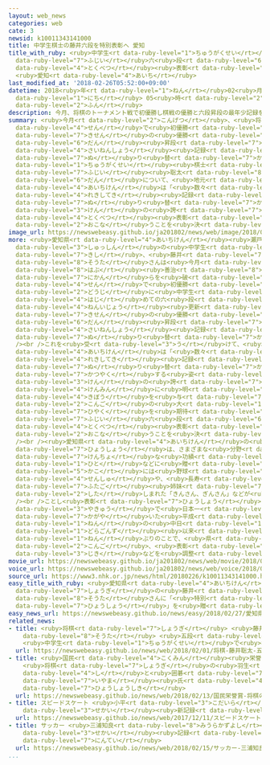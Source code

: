 ```yaml
---
layout: web_news
categories: web
cate: 3
newsid: k10011343141000
title: 中学生棋士の藤井六段を特別表彰へ 愛知
title_with_ruby: <ruby>中学生<rt data-ruby-level="1">ちゅうがくせい</rt></ruby><ruby>棋士<rt data-ruby-level="7">きし</rt></ruby>の<ruby>藤井<rt
  data-ruby-level="7">ふじい</rt></ruby>六<ruby>段<rt data-ruby-level="6">だん</rt></ruby>を<ruby>特別<rt
  data-ruby-level="4">とくべつ</rt></ruby><ruby>表彰<rt data-ruby-level="7">ひょうしょう</rt></ruby>へ
  <ruby>愛知<rt data-ruby-level="4">あいち</rt></ruby>
last_modified_at: '2018-02-26T05:52:00+09:00'
datetime: 2018<ruby>年<rt data-ruby-level="1">ねん</rt></ruby>02<ruby>月<rt data-ruby-level="1">がつ</rt></ruby>26<ruby>日<rt
  data-ruby-level="1">にち</rt></ruby> 05<ruby>時<rt data-ruby-level="2">じ</rt></ruby>52<ruby>分<rt
  data-ruby-level="2">ふん</rt></ruby>
description: 今月、将棋のトーナメント戦で初優勝し棋戦の優勝と六段昇段の最年少記録を塗り替えた中学生棋士の藤井聡太六段について、地元の愛知県は「数々の歴史的記録を塗り替え県の誇りだ」として特別表彰を行うことを決めました。
summary: <ruby>今月<rt data-ruby-level="2">こんげつ</rt></ruby>、<ruby>将棋<rt data-ruby-level="7">しょうぎ</rt></ruby>のトーナメント<ruby>戦<rt
  data-ruby-level="4">せん</rt></ruby>で<ruby>初優勝<rt data-ruby-level="6">はつゆうしょう</rt></ruby>し<ruby>棋戦<rt
  data-ruby-level="7">きせん</rt></ruby>の<ruby>優勝<rt data-ruby-level="6">ゆうしょう</rt></ruby>と六<ruby>段<rt
  data-ruby-level="6">だん</rt></ruby><ruby>昇段<rt data-ruby-level="7">しょうだん</rt></ruby>の<ruby>最年少<rt
  data-ruby-level="4">さいねんしょう</rt></ruby><ruby>記録<rt data-ruby-level="4">きろく</rt></ruby>を<ruby>塗<rt
  data-ruby-level="7">ぬ</rt></ruby>り<ruby>替<rt data-ruby-level="7">か</rt></ruby>えた<ruby>中学生<rt
  data-ruby-level="1">ちゅうがくせい</rt></ruby><ruby>棋士<rt data-ruby-level="7">きし</rt></ruby>の<ruby>藤井<rt
  data-ruby-level="7">ふじい</rt></ruby><ruby>聡太<rt data-ruby-level="8">そうた</rt></ruby>六<ruby>段<rt
  data-ruby-level="6">だん</rt></ruby>について、<ruby>地元<rt data-ruby-level="2">じもと</rt></ruby>の<ruby>愛知県<rt
  data-ruby-level="4">あいちけん</rt></ruby>は「<ruby>数々<rt data-ruby-level="2">かずかず</rt></ruby>の<ruby>歴史的<rt
  data-ruby-level="4">れきしてき</rt></ruby><ruby>記録<rt data-ruby-level="4">きろく</rt></ruby>を<ruby>塗<rt
  data-ruby-level="7">ぬ</rt></ruby>り<ruby>替<rt data-ruby-level="7">か</rt></ruby>え<ruby>県<rt
  data-ruby-level="3">けん</rt></ruby>の<ruby>誇<rt data-ruby-level="7">ほこ</rt></ruby>りだ」として<ruby>特別<rt
  data-ruby-level="4">とくべつ</rt></ruby><ruby>表彰<rt data-ruby-level="7">ひょうしょう</rt></ruby>を<ruby>行<rt
  data-ruby-level="2">おこな</rt></ruby>うことを<ruby>決<rt data-ruby-level="3">き</rt></ruby>めました。
image_url: https://newswebeasy.github.io/ja201802/news/web/image/2018/02/26/K10011343141_1802260650_1802260651_01_03.jpg
more: <ruby>愛知県<rt data-ruby-level="4">あいちけん</rt></ruby><ruby>瀬戸市<rt data-ruby-level="7">せとし</rt></ruby><ruby>出身<rt
  data-ruby-level="3">しゅっしん</rt></ruby>の<ruby>中学生<rt data-ruby-level="1">ちゅうがくせい</rt></ruby><ruby>棋士<rt
  data-ruby-level="7">きし</rt></ruby>、<ruby>藤井<rt data-ruby-level="7">ふじい</rt></ruby><ruby>聡太<rt
  data-ruby-level="8">そうた</rt></ruby>さんは<ruby>今月<rt data-ruby-level="2">こんげつ</rt></ruby>、<ruby>羽生<rt
  data-ruby-level="8">はぶ</rt></ruby><ruby>善治<rt data-ruby-level="8">よしはる</rt></ruby><ruby>二冠<rt
  data-ruby-level="7">にかん</rt></ruby>らを<ruby>破<rt data-ruby-level="5">やぶ</rt></ruby>ってトーナメント<ruby>戦<rt
  data-ruby-level="4">せん</rt></ruby>で<ruby>初優勝<rt data-ruby-level="6">はつゆうしょう</rt></ruby>すると<ruby>同時<rt
  data-ruby-level="2">どうじ</rt></ruby>に<ruby>中学生<rt data-ruby-level="1">ちゅうがくせい</rt></ruby>で<ruby>初<rt
  data-ruby-level="4">はじ</rt></ruby>めての六<ruby>段<rt data-ruby-level="6">だん</rt></ruby>になり、６０<ruby>年以上<rt
  data-ruby-level="4">ねんいじょう</rt></ruby><ruby>更新<rt data-ruby-level="7">こうしん</rt></ruby>されていなかった<ruby>棋戦<rt
  data-ruby-level="7">きせん</rt></ruby>の<ruby>優勝<rt data-ruby-level="6">ゆうしょう</rt></ruby>と六<ruby>段<rt
  data-ruby-level="6">だん</rt></ruby><ruby>昇段<rt data-ruby-level="7">しょうだん</rt></ruby>の<ruby>最年少<rt
  data-ruby-level="4">さいねんしょう</rt></ruby><ruby>記録<rt data-ruby-level="4">きろく</rt></ruby>を<ruby>塗<rt
  data-ruby-level="7">ぬ</rt></ruby>り<ruby>替<rt data-ruby-level="7">か</rt></ruby>えました。<br
  /><br />これを<ruby>受<rt data-ruby-level="3">う</rt></ruby>けて、<ruby>地元<rt data-ruby-level="2">じもと</rt></ruby>の<ruby>愛知県<rt
  data-ruby-level="4">あいちけん</rt></ruby>は「<ruby>数々<rt data-ruby-level="2">かずかず</rt></ruby>の<ruby>歴史的<rt
  data-ruby-level="4">れきしてき</rt></ruby><ruby>記録<rt data-ruby-level="4">きろく</rt></ruby>を<ruby>塗<rt
  data-ruby-level="7">ぬ</rt></ruby>り<ruby>替<rt data-ruby-level="7">か</rt></ruby>え<ruby>活躍<rt
  data-ruby-level="7">かつやく</rt></ruby>する<ruby>姿<rt data-ruby-level="6">すがた</rt></ruby>は<ruby>県<rt
  data-ruby-level="3">けん</rt></ruby>の<ruby>誇<rt data-ruby-level="7">ほこ</rt></ruby>りであり、<ruby>県民<rt
  data-ruby-level="4">けんみん</rt></ruby>に<ruby>明<rt data-ruby-level="2">あか</rt></ruby>るい<ruby>希望<rt
  data-ruby-level="4">きぼう</rt></ruby>を<ruby>与<rt data-ruby-level="7">あた</rt></ruby>えるとともに、<ruby>今後<rt
  data-ruby-level="2">こんご</rt></ruby>の<ruby>大<rt data-ruby-level="1">おお</rt></ruby>いなる<ruby>飛躍<rt
  data-ruby-level="7">ひやく</rt></ruby>を<ruby>期待<rt data-ruby-level="3">きたい</rt></ruby>する」として、<ruby>藤井<rt
  data-ruby-level="7">ふじい</rt></ruby>六<ruby>段<rt data-ruby-level="6">だん</rt></ruby>に<ruby>特別<rt
  data-ruby-level="4">とくべつ</rt></ruby><ruby>表彰<rt data-ruby-level="7">ひょうしょう</rt></ruby>を<ruby>行<rt
  data-ruby-level="2">おこな</rt></ruby>うことを<ruby>決<rt data-ruby-level="3">き</rt></ruby>めました。<br
  /><br /><ruby>愛知県<rt data-ruby-level="4">あいちけん</rt></ruby>の<ruby>特別<rt data-ruby-level="4">とくべつ</rt></ruby><ruby>表彰<rt
  data-ruby-level="7">ひょうしょう</rt></ruby>は、さまざまな<ruby>分野<rt data-ruby-level="2">ぶんや</rt></ruby>で<ruby>顕著<rt
  data-ruby-level="7">けんちょ</rt></ruby>な<ruby>功績<rt data-ruby-level="5">こうせき</rt></ruby>があった<ruby>人<rt
  data-ruby-level="1">ひと</rt></ruby>などに<ruby>贈<rt data-ruby-level="7">おく</rt></ruby>られるもので、<ruby>過去<rt
  data-ruby-level="5">かこ</rt></ruby>には<ruby>野球<rt data-ruby-level="3">やきゅう</rt></ruby>のイチロー<ruby>選手<rt
  data-ruby-level="4">せんしゅ</rt></ruby>や、<ruby>長寿<rt data-ruby-level="7">ちょうじゅ</rt></ruby>の<ruby>双子<rt
  data-ruby-level="7">ふたご</rt></ruby><ruby>姉妹<rt data-ruby-level="7">しまい</rt></ruby>として<ruby>親<rt
  data-ruby-level="2">した</rt></ruby>しまれた「きんさん、ぎんさん」などが<ruby>受賞<rt data-ruby-level="4">じゅしょう</rt></ruby>しています。<br
  /><br />ことし<ruby>表彰<rt data-ruby-level="7">ひょうしょう</rt></ruby>されれば、<ruby>プロ<rt data-ruby-level="3">ぷろ</rt></ruby><ruby>野球<rt
  data-ruby-level="3">やきゅう</rt></ruby>で<ruby>日本一<rt data-ruby-level="1">にっぽんいち</rt></ruby>に<ruby>輝<rt
  data-ruby-level="7">かがや</rt></ruby>いた<ruby>平成<rt data-ruby-level="4">へいせい</rt></ruby>１９<ruby>年<rt
  data-ruby-level="1">ねん</rt></ruby>の<ruby>中日<rt data-ruby-level="1">ちゅうにち</rt></ruby><ruby>ドラゴンズ<rt
  data-ruby-level="1">どらごんず</rt></ruby><ruby>以来<rt data-ruby-level="4">いらい</rt></ruby>１１<ruby>年<rt
  data-ruby-level="1">ねん</rt></ruby>ぶりのことで、<ruby>県<rt data-ruby-level="3">けん</rt></ruby>は、<ruby>今後<rt
  data-ruby-level="2">こんご</rt></ruby>、<ruby>表彰<rt data-ruby-level="7">ひょうしょう</rt></ruby>の<ruby>時期<rt
  data-ruby-level="3">じき</rt></ruby>などを<ruby>調整<rt data-ruby-level="3">ちょうせい</rt></ruby>することにしています。
movie_url: https://newswebeasy.github.io/ja201802/news/web/movie/2018/02/26/k10011343141_201802260650_201802260651.mp4
voice_url: https://newswebeasy.github.io/ja201802/news/web/voice/2018/02/26/k10011343141_201802260650_201802260651.mp3
source_url: https://www3.nhk.or.jp/news/html/20180226/k10011343141000.html
easy_title_with_ruby: <ruby>愛知県<rt data-ruby-level="4">あいちけん</rt></ruby> <ruby>将棋<rt
  data-ruby-level="7">しょうぎ</rt></ruby>の<ruby>藤井<rt data-ruby-level="7">ふじい</rt></ruby><ruby>聡太<rt
  data-ruby-level="8">そうた</rt></ruby>さんに「<ruby>特別<rt data-ruby-level="4">とくべつ</rt></ruby><ruby>表彰<rt
  data-ruby-level="7">ひょうしょう</rt></ruby>」を<ruby>贈<rt data-ruby-level="7">おく</rt></ruby>る
easy_news_url: https://newswebeasy.github.io/news/easy/2018/02/27/愛知県-将棋の藤井聡太さんに特別表彰を贈る
related_news:
- title: <ruby>将棋<rt data-ruby-level="7">しょうぎ</rt></ruby> <ruby>藤井<rt data-ruby-level="7">ふじい</rt></ruby><ruby>聡太<rt
    data-ruby-level="8">そうた</rt></ruby> <ruby>五段<rt data-ruby-level="6">ごだん</rt></ruby>に
    <ruby>中学生<rt data-ruby-level="1">ちゅうがくせい</rt></ruby>で<ruby>初<rt data-ruby-level="4">はつ</rt></ruby>
  url: https://newswebeasy.github.io/news/web/2018/02/01/将棋-藤井聡太-五段に-中学生で初
- title: <ruby>国民<rt data-ruby-level="4">こくみん</rt></ruby><ruby>栄誉賞<rt data-ruby-level="7">えいよしょう</rt></ruby>
    <ruby>将棋<rt data-ruby-level="7">しょうぎ</rt></ruby>の<ruby>羽生<rt data-ruby-level="8">はぶ</rt></ruby><ruby>氏<rt
    data-ruby-level="4">し</rt></ruby>と<ruby>囲碁<rt data-ruby-level="7">いご</rt></ruby>の<ruby>井山<rt
    data-ruby-level="7">いやま</rt></ruby><ruby>氏<rt data-ruby-level="4">し</rt></ruby>の<ruby>表彰式<rt
    data-ruby-level="7">ひょうしょうしき</rt></ruby>
  url: https://newswebeasy.github.io/news/web/2018/02/13/国民栄誉賞-将棋の羽生氏と囲碁の井山氏の表彰式
- title: スピードスケート <ruby>小平<rt data-ruby-level="3">こだいら</rt></ruby> 1000メートルで<ruby>世界<rt
    data-ruby-level="3">せかい</rt></ruby><ruby>新記録<rt data-ruby-level="4">しんきろく</rt></ruby>
  url: https://newswebeasy.github.io/news/web/2017/12/11/スピードスケート-小平-1000メートルで世界新記録
- title: サッカー <ruby>三浦知良<rt data-ruby-level="8">みうらかずよし</rt></ruby><ruby>選手<rt data-ruby-level="4">せんしゅ</rt></ruby>がギネス<ruby>世界<rt
    data-ruby-level="3">せかい</rt></ruby><ruby>記録<rt data-ruby-level="4">きろく</rt></ruby>に<ruby>認定<rt
    data-ruby-level="7">にんてい</rt></ruby>
  url: https://newswebeasy.github.io/news/web/2018/02/15/サッカー-三浦知良選手がギネス世界記録に認定
...
```

